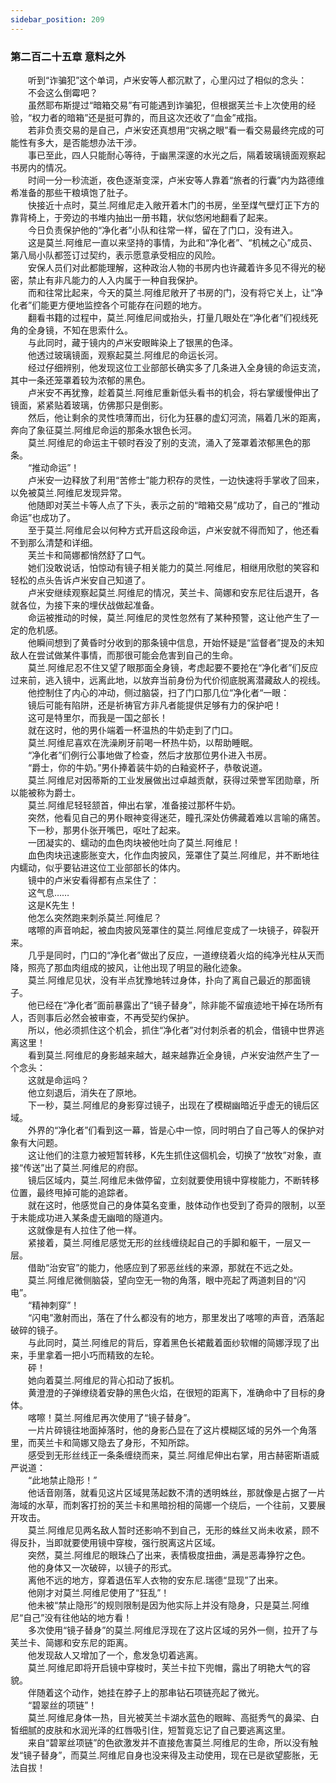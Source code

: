 ```yaml
---
sidebar_position: 209
---
```

### 第二百二十五章 意料之外  


　　听到“诈骗犯”这个单词，卢米安等人都沉默了，心里闪过了相似的念头：  
　　不会这么倒霉吧？  
　　虽然耶布斯提过“暗箱交易”有可能遇到诈骗犯，但根据芙兰卡上次使用的经验，“权力者的暗箱”还是挺可靠的，而且这次还收了“血金”戒指。  
　　若非负责交易的是自己，卢米安还真想用“灾祸之眼”看一看交易最终完成的可能性有多大，是否能想办法干涉。  
　　事已至此，四人只能耐心等待，于幽黑深邃的水光之后，隔着玻璃镜面观察起书房内的情况。  
　　时间一分一秒流逝，夜色逐渐变深，卢米安等人靠着“旅者的行囊”内为路德维希准备的那些干粮填饱了肚子。  
　　快接近十点时，莫兰.阿维尼走入敞开着木门的书房，坐至煤气壁灯正下方的靠背椅上，于旁边的书堆内抽出一册书籍，状似悠闲地翻看了起来。  
　　今日负责保护他的“净化者”小队和往常一样，留在了门口，没有进入。  
　　这是莫兰.阿维尼一直以来坚持的事情，为此和“净化者”、“机械之心”成员、第八局小队都签订过契约，表示愿意承受相应的风险。  
　　安保人员们对此都能理解，这种政治人物的书房内也许藏着许多见不得光的秘密，禁止有非凡能力的人入内属于一种自我保护。  
　　而和往常比起来，今天的莫兰.阿维尼敞开了书房的门，没有将它关上，让“净化者”们能更方便地监控各个可能存在问题的地方。  
　　翻看书籍的过程中，莫兰.阿维尼间或抬头，打量几眼处在“净化者”们视线死角的全身镜，不知在思索什么。  
　　与此同时，藏于镜内的卢米安眼眸染上了银黑的色泽。  
　　他透过玻璃镜面，观察起莫兰.阿维尼的命运长河。  
　　经过仔细辨别，他发现这位工业部部长确实多了几条进入全身镜的命运支流，其中一条还笼罩着较为浓郁的黑色。  
　　卢米安不再犹豫，趁着莫兰.阿维尼重新低头看书的机会，将右掌缓慢伸出了镜面，紧紧贴着玻璃，仿佛那只是倒影。  
　　然后，他让剩余的灵性喷薄而出，衍化为狂暴的虚幻河流，隔着几米的距离，奔向了象征莫兰.阿维尼命运的那条水银色长河。  
　　莫兰.阿维尼的命运主干顿时吞没了别的支流，涌入了笼罩着浓郁黑色的那条。  
　　“推动命运”！  
　　卢米安一边释放了利用“苦修士”能力积存的灵性，一边快速将手掌收了回来，以免被莫兰.阿维尼发现异常。  
　　他随即对芙兰卡等人点了下头，表示之前的“暗箱交易”成功了，自己的“推动命运”也成功了。  
　　至于莫兰.阿维尼会以何种方式开启这段命运，卢米安就不得而知了，他还看不到那么清楚和详细。  
　　芙兰卡和简娜都悄然舒了口气。  
　　她们没敢说话，怕惊动有镜子相关能力的莫兰.阿维尼，相继用欣慰的笑容和轻松的点头告诉卢米安自己知道了。  
　　卢米安继续观察起莫兰.阿维尼的情况，芙兰卡、简娜和安东尼往后退开，各就各位，为接下来的埋伏战做起准备。  
　　命运被推动的时候，莫兰.阿维尼的灵性忽然有了某种预警，这让他产生了一定的危机感。  
　　他瞬间想到了黄昏时分收到的那条镜中信息，开始怀疑是“监督者”提及的未知敌人在尝试做某件事情，而那很可能会危害到自己的生命。  
　　莫兰.阿维尼忍不住又望了眼那面全身镜，考虑起要不要抢在“净化者”们反应过来前，逃入镜中，远离此地，以放弃当前身份为代价彻底脱离潜藏敌人的视线。  
　　他控制住了内心的冲动，侧过脑袋，扫了门口那几位“净化者“一眼：  
　　镜后可能有陷阱，还是祈祷官方非凡者能提供足够有力的保护吧！  
　　这可是特里尔，而我是一国之部长！  
　　就在这时，他的男仆端着一杯温热的牛奶走到了门口。  
　　莫兰.阿维尼喜欢在洗澡刷牙前喝一杯热牛奶，以帮助睡眠。  
　　“净化者”们例行公事地做了检查，然后才放那位男仆进入书房。  
　　“爵士，你的牛奶。”男仆捧着装牛奶的白釉瓷杯子，恭敬说道。  
　　莫兰.阿维尼对因蒂斯的工业发展做出过卓越贡献，获得过荣誉军团勋章，所以能被称为爵士。  
　　莫兰.阿维尼轻轻颔首，伸出右掌，准备接过那杯牛奶。  
　　突然，他看见自己的男仆眼神变得迷茫，瞳孔深处仿佛藏着难以言喻的痛苦。  
　　下一秒，那男仆张开嘴巴，呕吐了起来。  
　　一团凝实的、蠕动的血色肉块被他吐向了莫兰.阿维尼！  
　　血色肉块迅速膨胀变大，化作血肉披风，笼罩住了莫兰.阿维尼，并不断地往内蠕动，似乎要钻进这位工业部部长的体内。  
　　镜中的卢米安看得都有点呆住了：  
　　这气息……  
　　这是K先生！  
　　他怎么突然跑来刺杀莫兰.阿维尼？  
　　喀嚓的声音响起，被血肉披风笼罩住的莫兰.阿维尼变成了一块镜子，碎裂开来。  
　　几乎是同时，门口的“净化者”做出了反应，一道缭绕着火焰的纯净光柱从天而降，照亮了那血肉组成的披风，让他出现了明显的融化迹象。  
　　莫兰.阿维尼见状，没有半点犹豫地转过身体，扑向了离自己最近的那面镜子。  
　　他已经在“净化者”面前暴露出了“镜子替身”，除非能不留痕迹地干掉在场所有人，否则事后必然会被审查，不再受契约保护。  
　　所以，他必须抓住这个机会，抓住“净化者”对付刺杀者的机会，借镜中世界逃离这里！  
　　看到莫兰.阿维尼的身影越来越大，越来越靠近全身镜，卢米安油然产生了一个念头：  
　　这就是命运吗？  
　　他立刻退后，消失在了原地。  
　　下一秒，莫兰.阿维尼的身影穿过镜子，出现在了模糊幽暗近乎虚无的镜后区域。  
　　外界的“净化者”们看到这一幕，皆是心中一惊，同时明白了自己等人的保护对象有大问题。  
　　这让他们的注意力被短暂转移，K先生抓住这個机会，切换了“放牧”对象，直接“传送”出了莫兰.阿维尼的府邸。  
　　镜后区域内，莫兰.阿维尼未做停留，立刻就要使用镜中穿梭能力，不断转移位置，最终甩掉可能的追踪者。  
　　就在这时，他感觉自己的身体莫名变重，肢体动作也受到了奇异的限制，以至于未能成功进入某条虚无幽暗的隧道内。  
　　这就像是有人拉住了他一样。  
　　紧接着，莫兰.阿维尼感觉无形的丝线缠绕起自己的手脚和躯干，一层又一层。  
　　借助“治安官”的能力，他感应到了邪恶丝线的来源，那就在不远之处。  
　　莫兰.阿维尼微侧脑袋，望向空无一物的角落，眼中亮起了两道刺目的“闪电”。  
　　“精神刺穿”！  
　　“闪电”激射而出，落在了什么都没有的地方，那里发出了喀嚓的声音，洒落起破碎的镜子。  
　　与此同时，莫兰.阿维尼的背后，穿着黑色长裙戴着面纱软帽的简娜浮现了出来，手里拿着一把小巧而精致的左轮。  
　　砰！  
　　她向着莫兰.阿维尼的背心扣动了扳机。  
　　黄澄澄的子弹缭绕着安静的黑色火焰，在很短的距离下，准确命中了目标的身体。  
　　喀嚓！莫兰.阿维尼再次使用了“镜子替身”。  
　　一片片碎镜往地面掉落时，他的身影凸显在了这片模糊区域的另外一个角落里，而芙兰卡和简娜又隐去了身形，不知所踪。  
　　感受到无形丝线正一条条缠绕而来，莫兰.阿维尼伸出右掌，用古赫密斯语威严说道：  
　　“此地禁止隐形！”  
　　他话音刚落，就看见这片区域晃荡起数不清的透明蛛丝，那就像是占据了一片海域的水草，而刺客打扮的芙兰卡和黑暗扮相的简娜一个绕后，一个往前，又要展开攻击。  
　　莫兰.阿维尼见两名敌人暂时还影响不到自己，无形的蛛丝又尚未收紧，顾不得反扑，当即就要使用镜中穿梭，强行脱离这片区域。  
　　突然，莫兰.阿维尼的眼珠凸了出来，表情极度扭曲，满是恶毒狰狞之色。  
　　他的身体又一次破碎，以镜子的形式。  
　　离他不远的地方，穿着退伍军人衣物的安东尼.瑞德“显现”了出来。  
　　他刚才对莫兰.阿维尼使用了“狂乱”！  
　　他未被“禁止隐形”的规则限制是因为他实际上并没有隐身，只是莫兰.阿维尼“自己”没有往他站的地方看！  
　　多次使用“镜子替身”的莫兰.阿维尼浮现在了这片区域的另外一侧，拉开了与芙兰卡、简娜和安东尼的距离。  
　　他发现敌人又增加了一个，愈发急切着逃离。  
　　莫兰.阿维尼即将开启镜中穿梭时，芙兰卡拉下兜帽，露出了明艳大气的容貌。  
　　伴随着这个动作，她挂在脖子上的那串钻石项链亮起了微光。  
　　“碧翠丝的项链”！  
　　莫兰.阿维尼身体一热，目光被芙兰卡湖水蓝色的眼眸、高挺秀气的鼻梁、白皙细腻的皮肤和水润光泽的红唇吸引住，短暂竟忘记了自己要逃离这里。  
　　来自“碧翠丝项链”的色欲激发并不直接危害莫兰.阿维尼的生命，所以没有触发“镜子替身”，而莫兰.阿维尼自身也没来得及主动使用，现在已是欲望膨胀，无法自拔！  
